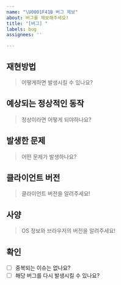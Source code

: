 ```yaml
---
name: "\U0001F41B 버그 제보"
about: 버그를 제보해주세요!
title: "[버그] "
labels: bug
assignees: ''

---
```


## 재현방법

> 어떻게하면 발생시킬 수 있나요?

## 예상되는 정상적인 동작

> 정상이라면 어떻게 되야하나요?

## 발생한 문제

> 어떤 문제가 발생하나요?

## 클라이언트 버전

> 클라이언트 버전을 알려주세요!

<!--
클라이언트 버전을 가져오실 줄 모르신다면 아래 링크를 참고해주세요

https://github.com/koreanbots/docs/blob/master/version.md
-->

## 사양

> OS 정보와 브라우저의 버전을 알려주세요!

## 확인

- [ ] 중복되는 이슈는 없나요?
- [ ] 해당 버그를 다시 발생시킬 수 있나요?

<!--
마크다운 체크박스 문법입니다.
[x] - 체크
[ ] - 체크하지 않음
으로 작성해주세요.
>

